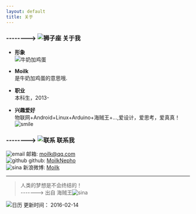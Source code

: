 ```yaml
---
layout: default
title: 关于
---
```

### --------> ![狮子座]({{stie.baseurl}}/img/myLogo/lion.png) 关于我  


* **形象**  
  ![牛奶加鸡蛋]({{stie.baseurl}}/img/others/milkegg.png)  

* **Moilk**  
是牛奶加鸡蛋的意思哦.  

* **职业**  
本科生，2013-  

* **兴趣爱好**  
物联网+Android+Linux+Arduino+海贼王+...,爱设计，爱思考，爱真真！![smile]({{stie.baseurl}}/img/px16/smile.png)  


### --------> ![联系]({{stie.baseurl}}/img/myLogo/contact.png) 联系我

![email]({{stie.baseurl}}/img/px16/email.png) 邮箱: moilk@qq.com  
![github]({{stie.baseurl}}/img/px16/github.png) github: [MoilkNepho](https://github.com/moilknepho)  
![sina]({{stie.baseurl}}/img/px16/sina.png) 新浪微博: [Moilk](http://weibo.com/moilk/)  

************************
> 人类的梦想是不会终结的！  
-------> 出自 海贼王![sina]({{stie.baseurl}}/img/px16/onepiece.png)

![日历]({{stie.baseurl}}/img/rili.png) 更新时间： 2016-02-14
